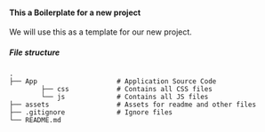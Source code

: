 #### This a Boilerplate for a new project

We will use this as a template for our new project.    

##### File structure   

    .
    ├── App                    # Application Source Code    
            ├── css            # Contains all CSS files   
            └── js             # Contains all JS files             
    ├── assets                 # Assets for readme and other files   
    ├── .gitignore             # Ignore files                     
    └── README.md   